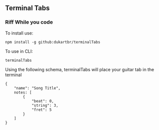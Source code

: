 ## Terminal Tabs

### Riff While you code

To install use:

```
npm install -g github:dukartbr/terminalTabs
```

To use in CLI:

```
terminalTabs
```

Using the following schema, terminalTabs will place your guitar tab in the terminal

```
{
	"name": "Song Title",
	notes: [
		{
			"beat": 0,
			"string": 3,
			"fret": 5
		}
	]
}
```
